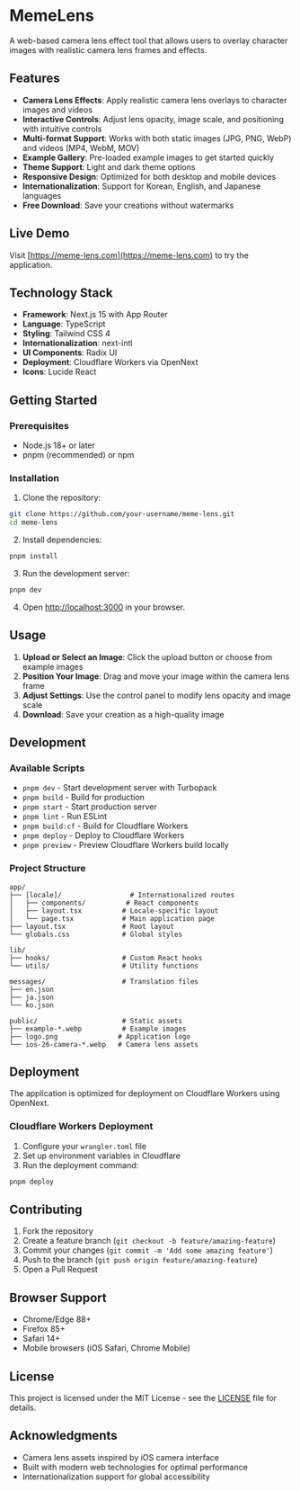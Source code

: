 # MemeLens

A web-based camera lens effect tool that allows users to overlay character images with realistic camera lens frames and effects.

## Features

- **Camera Lens Effects**: Apply realistic camera lens overlays to character images and videos
- **Interactive Controls**: Adjust lens opacity, image scale, and positioning with intuitive controls
- **Multi-format Support**: Works with both static images (JPG, PNG, WebP) and videos (MP4, WebM, MOV)
- **Example Gallery**: Pre-loaded example images to get started quickly
- **Theme Support**: Light and dark theme options
- **Responsive Design**: Optimized for both desktop and mobile devices
- **Internationalization**: Support for Korean, English, and Japanese languages
- **Free Download**: Save your creations without watermarks

## Live Demo

Visit [https://meme-lens.com](https://meme-lens.com) to try the application.

## Technology Stack

- **Framework**: Next.js 15 with App Router
- **Language**: TypeScript
- **Styling**: Tailwind CSS 4
- **Internationalization**: next-intl
- **UI Components**: Radix UI
- **Deployment**: Cloudflare Workers via OpenNext
- **Icons**: Lucide React

## Getting Started

### Prerequisites

- Node.js 18+ or later
- pnpm (recommended) or npm

### Installation

1. Clone the repository:
```bash
git clone https://github.com/your-username/meme-lens.git
cd meme-lens
```

2. Install dependencies:
```bash
pnpm install
```

3. Run the development server:
```bash
pnpm dev
```

4. Open [http://localhost:3000](http://localhost:3000) in your browser.

## Usage

1. **Upload or Select an Image**: Click the upload button or choose from example images
2. **Position Your Image**: Drag and move your image within the camera lens frame
3. **Adjust Settings**: Use the control panel to modify lens opacity and image scale
4. **Download**: Save your creation as a high-quality image

## Development

### Available Scripts

- `pnpm dev` - Start development server with Turbopack
- `pnpm build` - Build for production
- `pnpm start` - Start production server
- `pnpm lint` - Run ESLint
- `pnpm build:cf` - Build for Cloudflare Workers
- `pnpm deploy` - Deploy to Cloudflare Workers
- `pnpm preview` - Preview Cloudflare Workers build locally

### Project Structure

```
app/
├── [locale]/                 # Internationalized routes
│   ├── components/          # React components
│   ├── layout.tsx          # Locale-specific layout
│   └── page.tsx            # Main application page
├── layout.tsx              # Root layout
└── globals.css             # Global styles

lib/
├── hooks/                  # Custom React hooks
└── utils/                  # Utility functions

messages/                   # Translation files
├── en.json
├── ja.json
└── ko.json

public/                     # Static assets
├── example-*.webp          # Example images
├── logo.png               # Application logo
└── ios-26-camera-*.webp   # Camera lens assets
```

## Deployment

The application is optimized for deployment on Cloudflare Workers using OpenNext.

### Cloudflare Workers Deployment

1. Configure your `wrangler.toml` file
2. Set up environment variables in Cloudflare
3. Run the deployment command:
```bash
pnpm deploy
```

## Contributing

1. Fork the repository
2. Create a feature branch (`git checkout -b feature/amazing-feature`)
3. Commit your changes (`git commit -m 'Add some amazing feature'`)
4. Push to the branch (`git push origin feature/amazing-feature`)
5. Open a Pull Request

## Browser Support

- Chrome/Edge 88+
- Firefox 85+
- Safari 14+
- Mobile browsers (iOS Safari, Chrome Mobile)

## License

This project is licensed under the MIT License - see the [LICENSE](LICENSE) file for details.

## Acknowledgments

- Camera lens assets inspired by iOS camera interface
- Built with modern web technologies for optimal performance
- Internationalization support for global accessibility